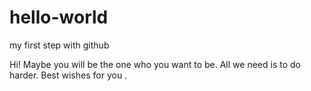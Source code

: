 # hello-world
my first step with github

Hi!
Maybe you will be the one who you want to be. All we need is to do harder.
Best wishes for you .
